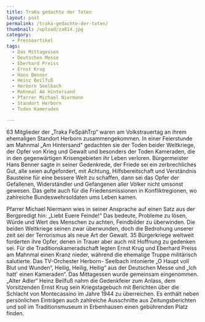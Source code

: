 ```yaml
---
title: TraKa gedachte der Toten
layout: post
permalink: /traka-gedachte-der-toten/
thumbnail: /upload/za014.jpg
category:
  - Presseartikel
tags:
  - Das Mittagessen
  - Deutschen Messe
  - Eberhard Preiss
  - Ernst Krug
  - Hans Benner
  - Heinz Beilfuß
  - Herborn Seelbach
  - Mahnmal Am Hintersand
  - Pfarrer Michael Niermann
  - Standort Herborn
  - Toden Kameraden

---
```

63 Mitglieder der „Traka FeSpähTrp“ waren am Volkstrauertag an ihrem ehemaligen Standort Herborn zusammengekommen. In einer Feierstunde am Mahnmal „Am Hintersand“ gedachten sie der Toden beider Weltkriege, der Opfer von Krieg und Gewalt und besonders der Toden Kameraden, die in den gegenwärtigen Krisengebieten ihr Leben verloren. Bürgermeister Hans Benner sagte in seiner Gedenkrede, der Friede sei ein zerbrechliches Gut, alle seien aufgefordert, mit Achtung, Hilfsbereitschaft und Verständnis Bausteine für eine bessere Welt zu schaffen, dann sei das Opfer der Gefallenen, Widerständler und Gefangenen aller Völker nicht umsonst gewesen. Das gelte auch für die Friedensmissionen in Konfliktregionen, wo zahlreiche Bundeswehrsoldaten ums Leben kamen.

Pfarrer Michael Niermann wies in seiner Ansprache auf einen Satz aus der Bergpredigt hin: „Liebt Euere Feinde!“ Das bedeute, Probleme zu lösen, Würde und Wert des Menschen zu achten, Feindbilder zu überwinden. Die beiden Weltkriege seinen zwar überwunden, doch die Bedrohung unserer zeit sei der Terrorismus als neue Art der Gewalt. 35 Bürgerkriege weltweit forderten ihre Opfer, denen in Trauer aber auch mit Hoffnung zu gedenken sei. Für die Traditionskameradschaft legten Ernst Krug und Eberhard Preiss am Mahnmal einen Kranz nieder, während die ehemalige Truppe militärisch salutierte. Das TV-Orchester Herborn- Seelbach intonierte „O Haupt voll Blut und Wunden“, Heilig, Heilig, Heilig“ aus der Deutschen Messe und „Ich hatt' einen Kameraden“. Das Mittagessen wurde gemeinsam eingenommen. „Alter Adler“ Heinz Beilfuß nahm die Gedenkfeier zum Anlass, dem Vorsitzenden Ernst Krug sein Kriegstagebuch mit Berichten über die Schlacht von Montecassino im Jahre 1944 zu überreichen. Es enthält neben persönlichen Einträgen auch zahlreiche Ausschnitte aus Zeitungsberichten und soll im Traditionsmuseum in Erbenhausen einen gebührenden Platz finden.
